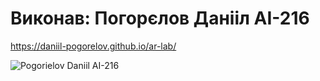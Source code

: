 # Виконав: Погорєлов Данііл АІ-216
https://daniil-pogorelov.github.io/ar-lab/

![Pogorielov Daniil AI-216](https://user-images.githubusercontent.com/35654488/160078849-c942466f-e477-4691-b4ef-d3e10e302b69.png)
